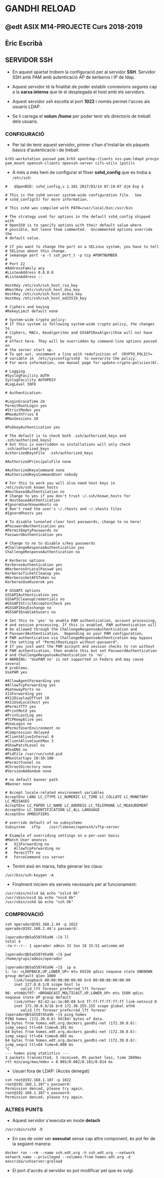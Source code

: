 # GANDHI RELOAD
## @edt ASIX M14-PROJECTE Curs 2018-2019
## Èric Escribà

## SERVIDOR SSH

* En aquest apartat trobem la configuració per al servidor **SSH**. Servidor SSH  amb PAM amb autenticació AP de  kerberos i IP de ldap.

* Aquest servidor té la finalitat de poder establir connexions segures cap a la **xarxa interna** que té el desplegada el host amb els servidors.
 
* Aquest servidor ssh escolta al port **1022** i nomès permet l'acces als usuaris LDAP.

* Se li carrega el **volum** **/home** per poder tenir els directoris de treball dels usuaris.

### CONFIGURACIÓ

* Per tal de tenir aquest servidor, primer s'han d'instal·lar els pàquets bàsics d'autenticació i de treball:

```
krb5-workstation passwd pam_krb5 openldap-clients nss-pam-ldapd procps pam_mount openssh-clients openssh-server cifs-utils iputils
```

* A més a més hem de configurar el fitxer **sshd_config** que es troba a `/etc/ssh`:

```
#	$OpenBSD: sshd_config,v 1.101 2017/03/14 07:19:07 djm Exp $

# This is the sshd server system-wide configuration file.  See
# sshd_config(5) for more information.

# This sshd was compiled with PATH=/usr/local/bin:/usr/bin

# The strategy used for options in the default sshd_config shipped with
# OpenSSH is to specify options with their default value where
# possible, but leave them commented.  Uncommented options override the
# default value.

# If you want to change the port on a SELinux system, you have to tell
# SELinux about this change.
# semanage port -a -t ssh_port_t -p tcp #PORTNUMBER
#
# Port 22
#AddressFamily any
#ListenAddress 0.0.0.0
#ListenAddress ::

HostKey /etc/ssh/ssh_host_rsa_key
#HostKey /etc/ssh/ssh_host_dsa_key
HostKey /etc/ssh/ssh_host_ecdsa_key
HostKey /etc/ssh/ssh_host_ed25519_key

# Ciphers and keying
#RekeyLimit default none

# System-wide Crypto policy:
# If this system is following system-wide crypto policy, the changes to
# Ciphers, MACs, KexAlgoritms and GSSAPIKexAlgorithsm will not have any
# effect here. They will be overridden by command-line options passed on
# the server start up.
# To opt out, uncomment a line with redefinition of  CRYPTO_POLICY=
# variable in  /etc/sysconfig/sshd  to overwrite the policy.
# For more information, see manual page for update-crypto-policies(8).

# Logging
#SyslogFacility AUTH
SyslogFacility AUTHPRIV
#LogLevel INFO

# Authentication:

#LoginGraceTime 2m
PermitRootLogin yes
#StrictModes yes
#MaxAuthTries 6
#MaxSessions 10

#PubkeyAuthentication yes

# The default is to check both .ssh/authorized_keys and .ssh/authorized_keys2
# but this is overridden so installations will only check .ssh/authorized_keys
AuthorizedKeysFile	.ssh/authorized_keys

#AuthorizedPrincipalsFile none

#AuthorizedKeysCommand none
#AuthorizedKeysCommandUser nobody

# For this to work you will also need host keys in /etc/ssh/ssh_known_hosts
#HostbasedAuthentication no
# Change to yes if you don't trust ~/.ssh/known_hosts for
# HostbasedAuthentication
#IgnoreUserKnownHosts no
# Don't read the user's ~/.rhosts and ~/.shosts files
#IgnoreRhosts yes

# To disable tunneled clear text passwords, change to no here!
#PasswordAuthentication yes
#PermitEmptyPasswords no
PasswordAuthentication yes

# Change to no to disable s/key passwords
#ChallengeResponseAuthentication yes
ChallengeResponseAuthentication no

# Kerberos options
KerberosAuthentication yes
#KerberosOrLocalPasswd yes
KerberosTicketCleanup yes
#KerberosGetAFSToken no
KerberosUseKuserok yes

# GSSAPI options
GSSAPIAuthentication yes
GSSAPICleanupCredentials no
#GSSAPIStrictAcceptorCheck yes
#GSSAPIKeyExchange no
#GSSAPIEnablek5users no

# Set this to 'yes' to enable PAM authentication, account processing,
# and session processing. If this is enabled, PAM authentication will
# be allowed through the ChallengeResponseAuthentication and
# PasswordAuthentication.  Depending on your PAM configuration,
# PAM authentication via ChallengeResponseAuthentication may bypass
# the setting of "PermitRootLogin without-password".
# If you just want the PAM account and session checks to run without
# PAM authentication, then enable this but set PasswordAuthentication
# and ChallengeResponseAuthentication to 'no'.
# WARNING: 'UsePAM no' is not supported in Fedora and may cause several
# problems.
UsePAM yes

#AllowAgentForwarding yes
#AllowTcpForwarding yes
#GatewayPorts no
X11Forwarding yes
#X11DisplayOffset 10
#X11UseLocalhost yes
#PermitTTY yes
#PrintMotd yes
#PrintLastLog yes
#TCPKeepAlive yes
#UseLogin no
#PermitUserEnvironment no
#Compression delayed
#ClientAliveInterval 0
#ClientAliveCountMax 3
#ShowPatchLevel no
#UseDNS no
#PidFile /var/run/sshd.pid
#MaxStartups 10:30:100
#PermitTunnel no
#ChrootDirectory none
#VersionAddendum none

# no default banner path
#Banner none

# Accept locale-related environment variables
AcceptEnv LANG LC_CTYPE LC_NUMERIC LC_TIME LC_COLLATE LC_MONETARY LC_MESSAGES
AcceptEnv LC_PAPER LC_NAME LC_ADDRESS LC_TELEPHONE LC_MEASUREMENT
AcceptEnv LC_IDENTIFICATION LC_ALL LANGUAGE
AcceptEnv XMODIFIERS

# override default of no subsystems
Subsystem	sftp	/usr/libexec/openssh/sftp-server

# Example of overriding settings on a per-user basis
#Match User anoncvs
#	X11Forwarding no
#	AllowTcpForwarding no
#	PermitTTY no
#	ForceCommand cvs server

```

* Tenint això en marxa, falta generar les claus:

```
/usr/bin/ssh-keygen -A
```

* Finalment iniciem els serveis necessaris per al funcionament:

```
/usr/sbin/nslcd && echo "nslcd Ok"
/usr/sbin/nscd && echo "nscd Ok"
/usr/sbin/sshd && echo "ssh Ok"
```


### COMPROVACIÓ

```
ssh operador@192.168.2.44 -p 1022
operador@192.168.2.44's password: 

[operador@b5a558745a96 ~]$ ll
total 4
-rw-r--r-- 1 operador admin 33 Jun 18 15:51 welcome.md

[operador@b5a558745a96 ~]$ pwd
/home/grups/admin/operador

[operador@b5a558745a96 ~]$  ip a
1: lo: <LOOPBACK,UP,LOWER_UP> mtu 65536 qdisc noqueue state UNKNOWN group default qlen 1000
    link/loopback 00:00:00:00:00:00 brd 00:00:00:00:00:00
    inet 127.0.0.1/8 scope host lo
       valid_lft forever preferred_lft forever
96: eth0@if97: <BROADCAST,MULTICAST,UP,LOWER_UP> mtu 1500 qdisc noqueue state UP group default 
    link/ether 02:42:ac:1e:00:09 brd ff:ff:ff:ff:ff:ff link-netnsid 0
    inet 172.30.0.9/16 brd 172.30.255.255 scope global eth0
       valid_lft forever preferred_lft forever
[operador@b5a558745a96 ~]$ ping homes
PING homes (172.30.0.6) 56(84) bytes of data.
64 bytes from homes.edt.org.dockers_gandhi-net (172.30.0.6): icmp_seq=1 ttl=64 time=0.101 ms
64 bytes from homes.edt.org.dockers_gandhi-net (172.30.0.6): icmp_seq=2 ttl=64 time=0.065 ms
64 bytes from homes.edt.org.dockers_gandhi-net (172.30.0.6): icmp_seq=3 ttl=64 time=0.080 ms
^C
--- homes ping statistics ---
3 packets transmitted, 3 received, 0% packet loss, time 2049ms
rtt min/avg/max/mdev = 0.065/0.082/0.101/0.014 ms
```

* Usuari fora de LDAP: (Accès denegat)

```
ssh root@192.168.1.107 -p 1022
root@192.168.1.107's password: 
Permission denied, please try again.
root@192.168.1.107's password: 
Permission denied, please try again.
```

### ALTRES PUNTS

* Aquest servidor s'executa en mode **detach**

```
/usr/sbin/sshd -D
```

* En cas de voler ser **executat** sense cap altre component, és pot fer de la següent manera:


```
docker run --rm --name ssh.edt.org -h ssh.edt.org --network network_name --privileged --volumes-from homes.edt.org -d eescriba/sshserver:greload 
```

* El port d'accès al servidor es pot modificar pel que es vulgi.
